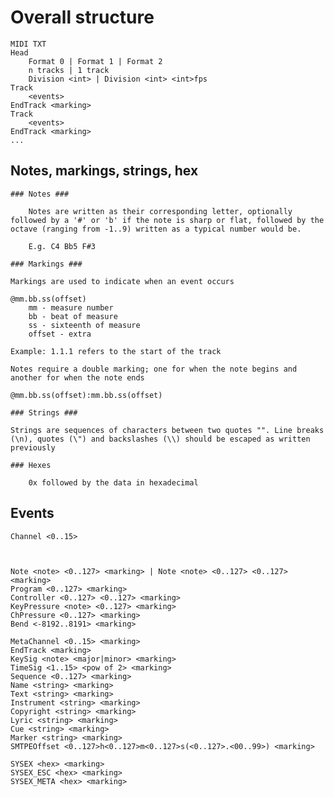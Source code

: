 Overall structure
==============================
	MIDI TXT
	Head
		Format 0 | Format 1 | Format 2
		n tracks | 1 track
		Division <int> | Division <int> <int>fps
	Track
		<events>
	EndTrack <marking>
	Track
		<events>
	EndTrack <marking>
	...


Notes, markings, strings, hex
------------------------------

	### Notes ###

		Notes are written as their corresponding letter, optionally followed by a '#' or 'b' if the note is sharp or flat, followed by the octave (ranging from -1..9) written as a typical number would be. 

		E.g. C4 Bb5 F#3

	### Markings ###

	Markings are used to indicate when an event occurs

	@mm.bb.ss(offset)
		mm - measure number
		bb - beat of measure 
		ss - sixteenth of measure
		offset - extra 

	Example: 1.1.1 refers to the start of the track

	Notes require a double marking; one for when the note begins and another for when the note ends
	
	@mm.bb.ss(offset):mm.bb.ss(offset)

	### Strings ###

	Strings are sequences of characters between two quotes "". Line breaks (\n), quotes (\") and backslashes (\\) should be escaped as written previously

	### Hexes

		0x followed by the data in hexadecimal
	

Events
------------------------------

	Channel <0..15>

	
	
	Note <note> <0..127> <marking> | Note <note> <0..127> <0..127> <marking>
	Program <0..127> <marking>
	Controller <0..127> <0..127> <marking>
	KeyPressure <note> <0..127> <marking>
	ChPressure <0..127> <marking>
	Bend <-8192..8191> <marking>
	
	MetaChannel <0..15> <marking>
	EndTrack <marking>
	KeySig <note> <major|minor> <marking>
	TimeSig <1..15> <pow of 2> <marking>
	Sequence <0..127> <marking>
	Name <string> <marking>
	Text <string> <marking>
	Instrument <string> <marking>
	Copyright <string> <marking>
	Lyric <string> <marking>
	Cue <string> <marking>
	Marker <string> <marking>
	SMTPEOffset <0..127>h<0..127>m<0..127>s(<0..127>.<00..99>) <marking>
	
	SYSEX <hex> <marking> 
	SYSEX_ESC <hex> <marking>
	SYSEX_META <hex> <marking>

